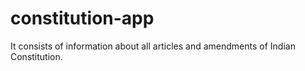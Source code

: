 # constitution-app
It consists of information about all articles and amendments of Indian Constitution.
